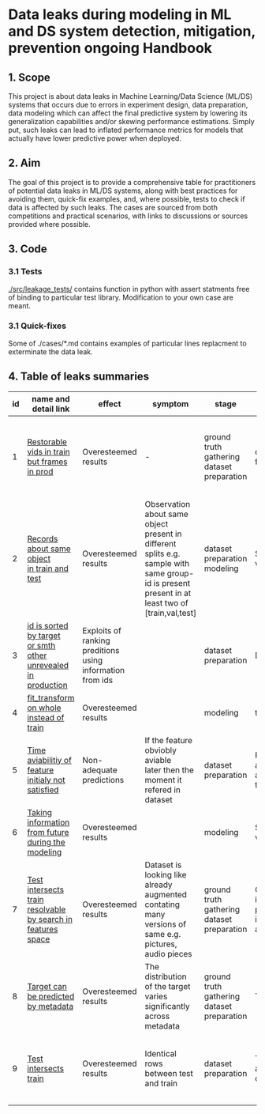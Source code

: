 # Data leaks during modeling in ML and DS system detection, mitigation, prevention ongoing Handbook
## 1. Scope
This project is about data leaks in Machine Learning/Data Science (ML/DS) systems that 
occurs due to errors in experiment design, data preparation, data modeling  which can affect the final predictive system by lowering its generalization capabilities and/or skewing performance estimations. 
Simply put, such leaks can lead to inflated performance metrics for models that actually have lower predictive power when deployed.

## 2. Aim

The goal of this project is to provide a comprehensive table for practitioners of potential data leaks in ML/DS systems, along with best practices for avoiding them, quick-fix examples, and, where possible, tests to check if data is affected by such leaks. 
The cases are sourced from both competitions and practical scenarios, with links to discussions or sources provided where possible.

## 3. Code

### 3.1 Tests
[./src/leakage_tests/](/src/leakage_tests/)
contains function in python with assert statments free of binding to particular test library. 
Modification to your own case are meant.

### 3.1 Quick-fixes
Some of 
./cases/*.md
contains examples of particular lines replacment to exterminate the data leak.

## 4. Table of  leaks summaries


| id | name and detail link | effect | symptom | stage | locate in code |  met or loosely based on |
| -- | -- | --- | --- | ---- | --- | --- |
| 1 | [Restorable vids in train<br>but frames in prod](/cases/prod_frame_train_vid.md) | Overesteemed results |  - | ground truth gathering<br>dataset preparation | croping on frames | [kaggle "State Farm Distracted Driver Detection" competition JACOBKIE solution](https://www.kaggle.com/c/state-farm-distracted-driver-detection/discussion/22906) |
| 2 | [Records about same object<br>in train and test](/cases/insufficient_stratification.md) | Overesteemed results  | Observation about same object present in different splits e.g. sample with same group-id is present present in at least two of [train,val,test] | dataset preparation<br>modeling | Separation on validation sets | [kaggle "TalkingData Mobile User Demographics" Laurae comment](https://www.kaggle.com/competitions/talkingdata-mobile-user-demographics/discussion/23403#134437) |
| 3 | [id is sorted by target<br>or smth other unrevealed in production](/cases/id_sort_leak.md) | Exploits of ranking<br>preditions using information<br>from ids |  | dataset preparation | Dataset saving |  |
| 4 | [fit_transform on whole<br>instead of train](/cases/fit_transform_on_test.md) | Overesteemed results |  | modeling | test transform |  |
| 5 | [Time aviabilitiy of feature<br>initialy not satisfied](/cases/time_aviabilitiy_initial.md) | Non-adequate predictions  | If the feature obviobly aviable<br>later then the moment it refered in dataset | dataset<br>preparation | Feature aggregation<br>assigning to time axis |  |
| 6 | [Taking information<br>from future during the modeling](/cases/ts_val_leak.md) | Overesteemed results |  | modeling | Separation on validation sets |  |
| 7 | [Test intersects train resolvable by search in features space](/cases/test_match_restore_embed_search.md) | Overesteemed results | Dataset is looking like already augmented contating many versions of same e.g. pictures, audio pieces | ground truth gathering<br>dataset preparation | Choice of which image/audio/etc. pieces to include in train and final test | [kaggle "Airbus ship detection" competition ANDRÉS MIGUEL TORRUBIA SÁEZ post](https://www.kaggle.com/competitions/airbus-ship-detection/discussion/64355) |
| 8 | [Target can be predicted by metadata](/cases/metadata_predicts_target.md)  | Overesteemed results | The distribution of the target varies significantly across metadata | ground truth gathering<br>dataset preparation | Train test split | [kaggle "Deepfake Detection Challenge" competition zaharch post](https://www.kaggle.com/code/zaharch/data-leak-in-metadata) |
| 9 | [Test intersects train](/cases/test_intersect_train.md) | Overesteemed results | Identical rows between test and train | dataset preparation | Train test split and/or duplicate check | [kaggle "Arxiv Title Generation" competition YURY KASHNITSKY post](https://www.kaggle.com/code/kashnitsky/arxiv-title-generation-dumb-baseline) |
